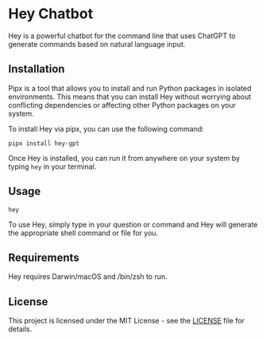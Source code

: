 # Hey Chatbot

Hey is a powerful chatbot for the command line that uses ChatGPT to generate commands based on natural language input.

## Installation
Pipx is a tool that allows you to install and run Python packages in isolated environments. This means that you can install Hey without worrying about conflicting dependencies or affecting other Python packages on your system.

To install Hey via pipx, you can use the following command:

```
pipx install hey-gpt
```
Once Hey is installed, you can run it from anywhere on your system by typing `hey` in your terminal.

## Usage

```
hey
```
To use Hey, simply type in your question or command and Hey will generate the appropriate shell command or file for you.

## Requirements

Hey requires Darwin/macOS and /bin/zsh to run.

## License

This project is licensed under the MIT License - see the [LICENSE](LICENSE) file for details.
